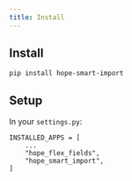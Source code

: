 ```yaml
---
title: Install
---
```



## Install

    pip install hope-smart-import

## Setup

In your `settings.py`:
 
    INSTALLED_APPS = [
        ...
        "hope_flex_fields",
        "hope_smart_import",
    ]
